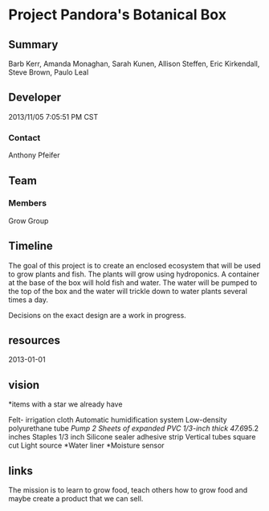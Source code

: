# Project Pandora's Botanical Box

## Summary
Barb Kerr, Amanda Monaghan, Sarah Kunen, Allison Steffen, Eric Kirkendall, Steve Brown, Paulo Leal

## Developer
2013/11/05 7:05:51 PM CST
### Contact
Anthony Pfeifer
## Team 


### Members
Grow Group

## Timeline
The goal of this project is to create an enclosed ecosystem that will be used to grow plants and fish. The plants will grow using hydroponics. A container at the base of the box will hold fish and water. The water will be pumped to the top of the box and the water will trickle down to water plants several times a day. 

Decisions on the exact design are a work in progress.

## resources
2013-01-01
## vision
*items with a star we already have

Felt- irrigation cloth
Automatic humidification system
Low-density polyurethane tube
*Pump
2 Sheets of expanded PVC 1/3-inch thick 47.6*95.2 inches
Staples 1/3 inch
Silicone sealer adhesive strip
Vertical tubes square cut
Light source
*Water liner
*Moisture sensor



## links
The mission is to learn to grow food, teach others how to grow food and maybe create a product that we can sell.

